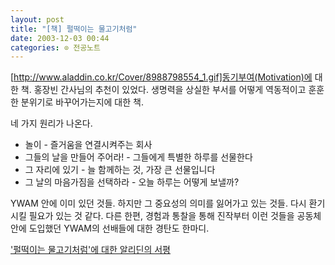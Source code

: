 ```yaml
---
layout: post
title: "[책] 펄떡이는 물고기처럼"
date: 2003-12-03 00:44
categories: ⊙ 전공노트
---
```


[http://www.aladdin.co.kr/Cover/8988798554_1.gif]동기부여(Motivation)에 대한 책. 홍장빈 간사님의 추천이 있었다. 생명력을 상실한 부서를 어떻게 역동적이고 훈훈한 분위기로 바꾸어가는지에 대한 책.

네 가지 원리가 나온다.
* 놀이 - 즐거움을 연결시켜주는 회사
* 그들의 날을 만들어 주어라! - 그들에게 특별한 하루를 선물한다
* 그 자리에 있기 - 늘 함께하는 것, 가장 큰 선물입니다
* 그 날의 마음가짐을 선택하라 - 오늘 하루는 어떻게 보낼까?

YWAM 안에 이미 있던 것들. 하지만 그 중요성의 의미를 잃어가고 있는 것들. 다시 환기시킬 필요가 있는 것 같다. 다른 한편, 경험과 통찰을 통해 진작부터 이런 것들을 공동체 안에 도입했던 YWAM의 선배들에 대한 경탄도 한마디.

['펄떡이는 물고기처럼'에 대한 알리딘의 서평](http://www.aladdin.co.kr/catalog/book.asp?UID=1904438935&ISBN=8988798554)
       
